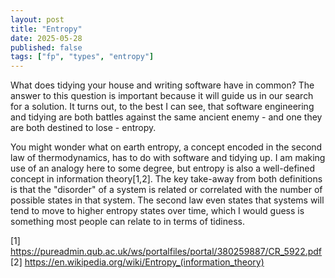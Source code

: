 ```yaml
---
layout: post
title: "Entropy"
date: 2025-05-28
published: false
tags: ["fp", "types", "entropy"]
---
```


What does tidying your house and writing software have in common? The answer to this question is important because it will guide us in our search for a solution. It turns out, to the best I can see, that software engineering and tidying are both battles against the same ancient enemy - and one they are both destined to lose - entropy.

You might wonder what on earth entropy, a concept encoded in the second law of thermodynamics, has to do with software and tidying up. I am making use of an analogy here to some degree, but entropy is also a well-defined concept in information theory[1,2]. The key take-away from both definitions is that the "disorder" of a system is related or correlated with the number of possible states in that system. The second law even states that systems will tend to move to higher entropy states over time, which I would guess is something most people can relate to in terms of tidiness. 





[1] https://pureadmin.qub.ac.uk/ws/portalfiles/portal/380259887/CR_5922.pdf
[2] https://en.wikipedia.org/wiki/Entropy_(information_theory)
